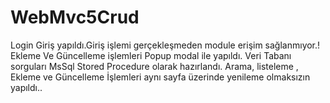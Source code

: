 # WebMvc5Crud
Login Giriş yapıldı.Giriş işlemi gerçekleşmeden module erişim sağlanmıyor.!
Ekleme Ve Güncelleme işlemleri Popup modal ile yapıldı.
Veri Tabanı sorguları MsSql Stored Procedure olarak hazırlandı.
Arama, listeleme , Ekleme ve Güncelleme İşlemleri aynı sayfa üzerinde yenileme olmaksızın yapıldı..

